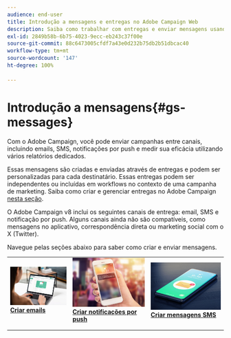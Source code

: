 ```yaml
---
audience: end-user
title: Introdução a mensagens e entregas no Adobe Campaign Web
description: Saiba como trabalhar com entregas e enviar mensagens usando o Campaign Web
exl-id: 2849b58b-6b75-4023-9ecc-eb243c37f00e
source-git-commit: 88c6473005cfdf7a43e0d232b75db2b51dbcac40
workflow-type: tm+mt
source-wordcount: '147'
ht-degree: 100%

---
```


# Introdução a mensagens{#gs-messages}

Com o Adobe Campaign, você pode enviar campanhas entre canais, incluindo emails, SMS, notificações por push e medir sua eficácia utilizando vários relatórios dedicados.

Essas mensagens são criadas e enviadas através de entregas e podem ser personalizadas para cada destinatário. Essas entregas podem ser independentes ou incluídas em workflows no contexto de uma campanha de marketing. Saiba como criar e gerenciar entregas no Adobe Campaign [nesta seção](gs-deliveries.md).

O Adobe Campaign v8 inclui os seguintes canais de entrega: email, SMS e notificação por push. Alguns canais ainda não são compatíveis, como mensagens no aplicativo, correspondência direta ou marketing social com o X (Twitter).

Navegue pelas seções abaixo para saber como criar e enviar mensagens.

<table style="table-layout:fixed">
    <tr style="border: 0;">
    <td>
    <a href="../email/create-email.md">
    <img alt="Email" src="assets/do-not-localize/email.jpg">
    </a>
    <div><a href="../email/create-email.md"><strong>Criar emails</strong>
    </div>
    <p>
    </td>
    <td>
    <a href="../push/create-push.md">
      <img alt="Push" src="assets/do-not-localize/push.jpg">
    </a>
    <div>
    <a href="../push/gs-push.md"><strong>Criar notificações por push</strong></a>
    </div>
    <p>
    </td>
    <td>
    <a href="../sms/create-sms.md">
      <img alt="SMS" src="assets/do-not-localize/sms.jpg">
    </a>
    <div>
    <a href="../sms/create-sms.md"><strong>Criar mensagens SMS</strong></a>
    </div>
    <p>
    </td>
    </tr>
    </table>

